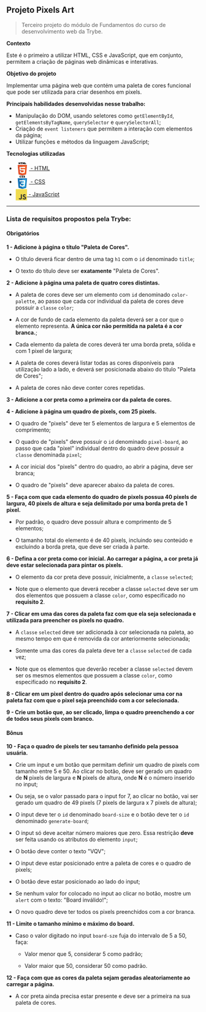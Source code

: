 ## Projeto Pixels Art

> Terceiro projeto do módulo de Fundamentos do curso de desenvolvimento web da Trybe.

**Contexto**

Este é o primeiro a utilizar HTML, CSS e JavaScript, que em conjunto, permitem a criação de páginas web dinâmicas e interativas.

**Objetivo do projeto**

Implementar uma página web que contém uma paleta de cores funcional que pode ser utilizada para criar desenhos em pixels.

**Principais habilidades desenvolvidas nesse trabalho:**

- Manipulação do DOM, usando seletores como `getElementById`, `getElementsByTagName`, `querySelector` e `querySelectorAll`;
- Criação de `event listeners` que permitem a interação com elementos da página;
- Utilizar funções e métodos da linguagem JavaScript;

**Tecnologias utilizadas**
- <a href="https://www.w3.org/html/"><img src="https://raw.githubusercontent.com/devicons/devicon/master/icons/html5/html5-original-wordmark.svg" title="HTML5" title="HTML" align="center" height="35" /> - HTML </a>
- <a href="https://www.w3schools.com/css/"><img src="https://raw.githubusercontent.com/devicons/devicon/master/icons/css3/css3-original-wordmark.svg" title="CCS3" title="CSS" align="center" height="35"/> - CSS </a>
- <a href="https://developer.mozilla.org/en-US/docs/Web/JavaScript"><img src="https://raw.githubusercontent.com/devicons/devicon/master/icons/javascript/javascript-original.svg" title="JavaScript" align="center" height="30"/>  - JavaScript</a>

---

### Lista de requisitos propostos pela Trybe:

#### Obrigatórios


**1 - Adicione à página o título "Paleta de Cores".**

- O título deverá ficar dentro de uma tag `h1` com o `id` denominado `title`;

- O texto do título deve ser **exatamente** "Paleta de Cores".


**2 - Adicione à página uma paleta de quatro cores distintas.**

- A paleta de cores deve ser um elemento com `id` denominado `color-palette`, ao passo que cada cor individual da paleta de cores deve possuir a `classe` `color`;

- A cor de fundo de cada elemento da paleta deverá ser a cor que o elemento representa. **A única cor não permitida na paleta é a cor branca.**;

- Cada elemento da paleta de cores deverá ter uma borda preta, sólida e com 1 pixel de largura;

- A paleta de cores deverá listar todas as cores disponíveis para utilização lado a lado, e deverá ser posicionada abaixo do título "Paleta de Cores";

- A paleta de cores não deve conter cores repetidas.

**3 - Adicione a cor preta como a primeira cor da paleta de cores.**

**4 - Adicione à página um quadro de pixels, com 25 pixels.**

- O quadro de "pixels" deve ter 5 elementos de largura e 5 elementos de comprimento;

- O quadro de "pixels" deve possuir o `id` denominado `pixel-board`, ao passo que cada "pixel" individual dentro do quadro deve possuir a `classe` denominada `pixel`;

- A cor inicial dos "pixels" dentro do quadro, ao abrir a página, deve ser branca;

- O quadro de "pixels" deve aparecer abaixo da paleta de cores.

**5 - Faça com que cada elemento do quadro de pixels possua 40 pixels de largura, 40 pixels de altura e seja delimitado por uma borda preta de 1 pixel.**

- Por padrão, o quadro deve possuir altura e comprimento de 5 elementos;

- O tamanho total do elemento é de 40 pixels, incluindo seu conteúdo e excluindo a borda preta, que deve ser criada à parte.

**6 - Defina a cor preta como cor inicial. Ao carregar a página, a cor preta já deve estar selecionada para pintar os pixels.**

- O elemento da cor preta deve possuir, inicialmente, a `classe` `selected`;

- Note que o elemento que deverá receber a classe `selected` deve ser um dos elementos que possuem a classe `color`, como especificado no **requisito 2**.

**7 - Clicar em uma das cores da paleta faz com que ela seja selecionada e utilizada para preencher os pixels no quadro.**

- A `classe` `selected` deve ser adicionada à cor selecionada na paleta, ao mesmo tempo em que é removida da cor anteriormente selecionada;

- Somente uma das cores da paleta deve ter a `classe` `selected` de cada vez;

- Note que os elementos que deverão receber a classe `selected` devem ser os mesmos elementos que possuem a classe `color`, como especificado no **requisito 2**.

**8 - Clicar em um pixel dentro do quadro após selecionar uma cor na paleta faz com que o pixel seja preenchido com a cor selecionada.**

**9 - Crie um botão que, ao ser clicado, limpa o quadro preenchendo a cor de todos seus pixels com branco.**

#### Bônus

**10 - Faça o quadro de pixels ter seu tamanho definido pela pessoa usuária.**

- Crie um input e um botão que permitam definir um quadro de pixels com tamanho entre 5 e 50. Ao clicar no botão, deve ser gerado um quadro de **N** pixels de largura e **N** pixels de altura, onde **N** é o número inserido no input;

 - Ou seja, se o valor passado para o input for 7, ao clicar no botão, vai ser gerado um quadro de 49 pixels (7 pixels de largura x 7 pixels de altura);

- O input deve ter o `id` denominado `board-size` e o botão deve ter o `id` denominado `generate-board`;

- O input só deve aceitar número maiores que zero. Essa restrição **deve** ser feita usando os atributos do elemento `input`;

- O botão deve conter o texto "VQV";

- O input deve estar posicionado entre a paleta de cores e o quadro de pixels;

- O botão deve estar posicionado ao lado do input;

- Se nenhum valor for colocado no input ao clicar no botão, mostre um `alert` com o texto: "Board inválido!";

- O novo quadro deve ter todos os pixels preenchidos com a cor branca.

**11 - Limite o tamanho mínimo e máximo do board.**

- Caso o valor digitado no input `board-sze` fuja do intervalo de 5 a 50, faça:

  - Valor menor que 5, considerar 5 como padrão;

  - Valor maior que 50, considerar 50 como padrão.

**12 - Faça com que as cores da paleta sejam geradas aleatoriamente ao carregar a página.**

- A cor preta ainda precisa estar presente e deve ser a primeira na sua paleta de cores.

